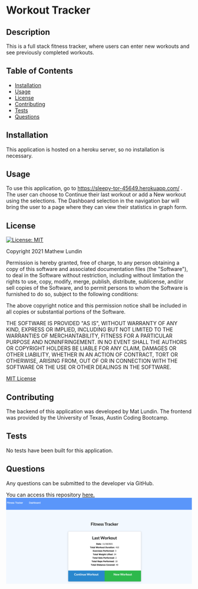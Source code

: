 # Workout Tracker

## Description
  This is a full stack fitness tracker, where users can enter new workouts and see previously completed workouts.

## Table of Contents
- [Installation](#installation)
- [Usage](#usage)
- [License](#license)
- [Contributing](#contributing)
- [Tests](#tests)
- [Questions](#questions)

## Installation
This application is hosted on a heroku server, so no installation is necessary.

## Usage
To use this application, go to https://sleepy-tor-45649.herokuapp.com/ . The user can choose to Continue their last workout or add a New workout using the selections. The Dashboard selection in the navigation bar will bring the user to a page where they can view their statistics in graph form.


## License
  [![License: MIT](https://img.shields.io/badge/License-MIT-yellow.svg)](https://opensource.org/licenses/MIT)

Copyright 2021 Mathew Lundin

Permission is hereby granted, free of charge, to any person obtaining a copy of this software and associated documentation files (the "Software"), to deal in the Software without restriction, including without limitation the rights to use, copy, modify, merge, publish, distribute, sublicense, and/or sell copies of the Software, and to permit persons to whom the Software is furnished to do so, subject to the following conditions:

The above copyright notice and this permission notice shall be included in all copies or substantial portions of the Software.

THE SOFTWARE IS PROVIDED "AS IS", WITHOUT WARRANTY OF ANY KIND, EXPRESS OR IMPLIED, INCLUDING BUT NOT LIMITED TO THE WARRANTIES OF MERCHANTABILITY, FITNESS FOR A PARTICULAR PURPOSE AND NONINFRINGEMENT. IN NO EVENT SHALL THE AUTHORS OR COPYRIGHT HOLDERS BE LIABLE FOR ANY CLAIM, DAMAGES OR OTHER LIABILITY, WHETHER IN AN ACTION OF CONTRACT, TORT OR OTHERWISE, ARISING FROM, OUT OF OR IN CONNECTION WITH THE SOFTWARE OR THE USE OR OTHER DEALINGS IN THE SOFTWARE.

  [MIT License](https://opensource.org/licenses/MIT)
    

## Contributing
The backend of this application was developed by Mat Lundin. The frontend was provided by the University of Texas, Austin Coding Bootcamp.

## Tests
No tests have been built for this application.

## Questions
Any questions can be submitted to the developer via GitHub.



You can access this repository [here.](https://github.com/mat-lundin/Workout-Tracker)
![screenshot](./assets/images/workoutTrackerScreenshot.png)
